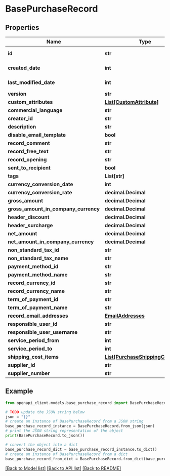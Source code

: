# BasePurchaseRecord


## Properties

Name | Type | Description | Notes
------------ | ------------- | ------------- | -------------
**id** | **str** |  | [optional] [readonly] 
**created_date** | **int** |  | [optional] [readonly] 
**last_modified_date** | **int** |  | [optional] [readonly] 
**version** | **str** |  | [optional] 
**custom_attributes** | [**List[CustomAttribute]**](CustomAttribute.md) |  | [optional] 
**commercial_language** | **str** |  | [optional] 
**creator_id** | **str** |  | [optional] 
**description** | **str** |  | [optional] 
**disable_email_template** | **bool** |  | [optional] 
**record_comment** | **str** |  | [optional] 
**record_free_text** | **str** |  | [optional] 
**record_opening** | **str** |  | [optional] 
**sent_to_recipient** | **bool** |  | [optional] 
**tags** | **List[str]** |  | [optional] 
**currency_conversion_date** | **int** |  | [optional] 
**currency_conversion_rate** | **decimal.Decimal** |  | [optional] 
**gross_amount** | **decimal.Decimal** |  | [optional] 
**gross_amount_in_company_currency** | **decimal.Decimal** |  | [optional] 
**header_discount** | **decimal.Decimal** |  | [optional] 
**header_surcharge** | **decimal.Decimal** |  | [optional] 
**net_amount** | **decimal.Decimal** |  | [optional] 
**net_amount_in_company_currency** | **decimal.Decimal** |  | [optional] 
**non_standard_tax_id** | **str** |  | [optional] 
**non_standard_tax_name** | **str** |  | [optional] 
**payment_method_id** | **str** |  | [optional] 
**payment_method_name** | **str** |  | [optional] 
**record_currency_id** | **str** |  | [optional] 
**record_currency_name** | **str** |  | [optional] 
**term_of_payment_id** | **str** |  | [optional] 
**term_of_payment_name** | **str** |  | [optional] 
**record_email_addresses** | [**EmailAddresses**](EmailAddresses.md) |  | [optional] 
**responsible_user_id** | **str** |  | [optional] 
**responsible_user_username** | **str** |  | [optional] 
**service_period_from** | **int** |  | [optional] 
**service_period_to** | **int** |  | [optional] 
**shipping_cost_items** | [**List[PurchaseShippingCostItem]**](PurchaseShippingCostItem.md) |  | [optional] 
**supplier_id** | **str** |  | [optional] 
**supplier_number** | **str** |  | [optional] 

## Example

```python
from openapi_client.models.base_purchase_record import BasePurchaseRecord

# TODO update the JSON string below
json = "{}"
# create an instance of BasePurchaseRecord from a JSON string
base_purchase_record_instance = BasePurchaseRecord.from_json(json)
# print the JSON string representation of the object
print(BasePurchaseRecord.to_json())

# convert the object into a dict
base_purchase_record_dict = base_purchase_record_instance.to_dict()
# create an instance of BasePurchaseRecord from a dict
base_purchase_record_from_dict = BasePurchaseRecord.from_dict(base_purchase_record_dict)
```
[[Back to Model list]](../README.md#documentation-for-models) [[Back to API list]](../README.md#documentation-for-api-endpoints) [[Back to README]](../README.md)


